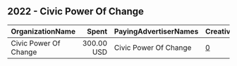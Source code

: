 ## 2022 - Civic Power Of Change 
|OrganizationName|Spent|PayingAdvertiserNames|CreativeUrls|Impressions|Genders|AgeBrackets|CountryCodes|BillingAddresses|CandidateBallotInformation|
|:---|---:|:---|:---|---:|:---|:---|:---|:---|:---|
|Civic Power Of Change|300.00 USD|Civic Power Of Change|[0](https://www.snap.com/political-ads/asset/e7614d28db3aecbc9faa51be911beabb9b2c8be07a2264ccff583cf02e531578?mediaType=mp4)|31,560||18-34|united states|"4444 Grand Ave,Ojai,93023,US"||
